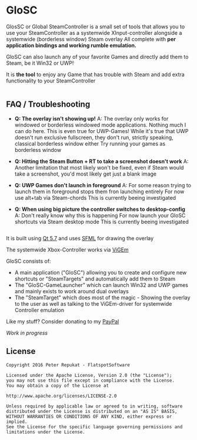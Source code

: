 # GloSC

GlosSC or Global SteamController is a small set of tools that allows you to use your SteamController as a systemwide XInput-controller alongside a systemwide (borderless window) Steam overlay
All complete with **per application bindings and working rumble emulation.**

GloSC can also launch any of your favorite Games and directly add them to Steam, be it Win32 or UWP!

It is **the tool** to enjoy any Game that has trouble with Steam and add extra functionality to your SteamController

```
```

## FAQ / Troubleshooting

* **Q: The overlay isn't showing up!**
  A: The overlay only works for windowed or borderless windowed mode applications. Nothing much I can do here.
     This is even true for UWP-Games! While it's true that UWP doesn't run exclusive fullscreen, they don't run, strictly speaking, classical borderless window either
     Try running your games as borderless window

* **Q: Hitting the Steam Button + RT to take a screenshot doesn't work**
  A: Another limitation that most likely won't be fixed, even if Steam would take a screenshot, you'd most likely get just a blank image

* **Q: UWP Games don't launch in foreground**
  A: For some reason trying to launch them in foreground stops them fron launching entirely
     For now use alt+tab via Steam-chords
     This is currently beeing investigated
  
* **Q: When using big picture the controller switches to desktop-config**
  A: Don't really know why this is happening
     For now launch your GloSC shortcuts via Steam desktop mode
     This is currently beeing investigated

```
```

It is built using [Qt 5.7](https://www.qt.io/) and uses [SFML](http://www.sfml-dev.org/) for drawing the overlay

The systemwide Xbox-Controller works via [ViGEm](https://github.com/nefarius/ViGEm)

GloSC consists of:
 
 * A main application ("GloSC") allowing you to create and configure new shortcuts or "SteamTargets" and automatically add them to Steam
 * The "GloSC-GameLauncher" which can launch Win32 and UWP games and mainly exists to work around dual overlays
 * The "SteamTarget" which does most of the magic - Showing the overlay to the user as well as talking to the ViGEm-driver for systemwide Controller emulation

 
Like my stuff? Consider donating to my [PayPal](https://www.paypal.me/Flatspotpics)

_Work in progress_


## License

```
Copyright 2016 Peter Repukat - FlatspotSoftware

Licensed under the Apache License, Version 2.0 (the "License");
you may not use this file except in compliance with the License.
You may obtain a copy of the License at

http://www.apache.org/licenses/LICENSE-2.0

Unless required by applicable law or agreed to in writing, software
distributed under the License is distributed on an "AS IS" BASIS,
WITHOUT WARRANTIES OR CONDITIONS OF ANY KIND, either express or implied.
See the License for the specific language governing permissions and
limitations under the License.
```
